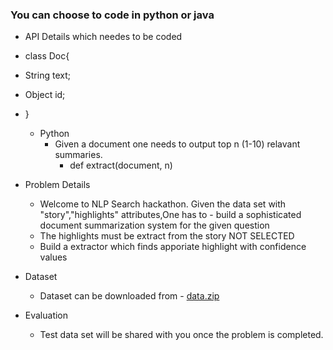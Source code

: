 ### You can choose to code in python or java


- API Details which needes to be coded

- class Doc{
- String text;
-   Object id;
- }

  - Python
    - Given a document one needs to output top n (1-10) relavant summaries.
      - def extract(document, n) 

- Problem Details
  - Welcome to NLP Search hackathon. Given the data set with "story","highlights" attributes,One has to  - build a sophisticated document summarization system for the given question
  - The highlights must be extract from the story NOT SELECTED
  - Build a extractor which finds apporiate highlight with confidence values

- Dataset
    - Dataset can be downloaded from - [data.zip](https://drive.google.com/uc?export=download&id=1iuj28xd581JXK_IoKHDPDpcuyVSwi0pd)
    
- Evaluation
    - Test data set will be shared with you once the problem is completed.
 

